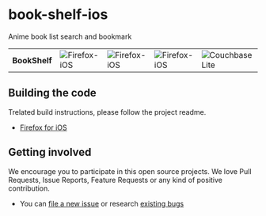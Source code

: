 # book-shelf-ios
Anime book list search and bookmark

<table>
  <tr>
    <th style="border: none;"><strong>BookShelf</strong></th>
    <td style="border: none;"><img src="https://img.shields.io/badge/Xcode-16.2-blue?logo=Xcode&logoColor=white" alt="Firefox-iOS"></td>
    <td style="border: none;"><img src="https://img.shields.io/badge/Swift-6.0.3-red?logo=Swift&logoColor=white" alt="Firefox-iOS"></td>
    <td style="border: none;"><img src="https://img.shields.io/badge/iOS-17.0+-green?logo=apple&logoColor=white" alt="Firefox-iOS"></td>
    <td style="border: none;"><img src="https://img.shields.io/badge/Couchbase_Lite-3.2.2-red?logo=couchbase&logoColor=white" alt="Couchbase Lite"></td>
  </tr>
</table>

## Building the code
Trelated build instructions, please follow the project readme.
- [Firefox for iOS](https://github.com/mozilla-mobile/firefox-ios/blob/main/firefox-ios/README.md)
  

## Getting involved

We encourage you to participate in this open source projects. We love Pull Requests, Issue Reports, Feature Requests or any kind of positive contribution. 

- You can [file a new issue](https://github.com/mozilla-mobile/firefox-ios/issues/new/choose) or research [existing bugs](https://github.com/mozilla-mobile/firefox-ios/issues)
